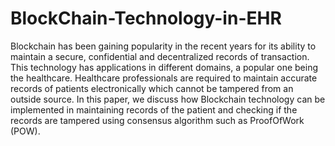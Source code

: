 # BlockChain-Technology-in-EHR
Blockchain has been gaining popularity in the recent years for its ability to maintain a secure, confidential and decentralized records of transaction. This technology has applications in different domains, a popular one being the healthcare. Healthcare professionals are required to maintain accurate records of patients electronically which cannot be tampered from an outside source. In this paper, we discuss how Blockchain technology can be implemented in maintaining records of the patient and checking if the records are tampered using consensus algorithm such as ProofOfWork (POW).
